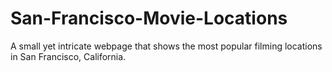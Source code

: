 # San-Francisco-Movie-Locations
A small yet intricate webpage that shows the most popular filming locations in San Francisco, California.
